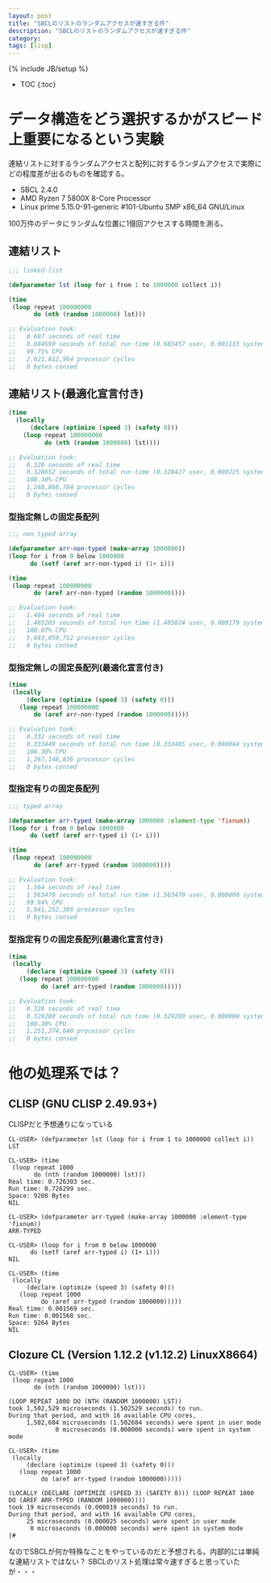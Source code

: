 ```yaml
---
layout: post
title: "SBCLのリストのランダムアクセスが速すぎる件"
description: "SBCLのリストのランダムアクセスが速すぎる件"
category: 
tags: [lisp]
---
```

{% include JB/setup %}

* TOC
{:toc}

# データ構造をどう選択するかがスピード上重要になるという実験

連結リストに対するランダムアクセスと配列に対するランダムアクセスで実際にどの程度差が出るのものを確認する。

- SBCL 2.4.0
- AMD Ryzen 7 5800X 8-Core Processor
- Linux prime 5.15.0-91-generic #101-Ubuntu SMP x86_64 GNU/Linux

100万件のデータにランダムな位置に1億回アクセスする時間を測る。

## 連結リスト

```lisp
;;; linked-list

(defparameter lst (loop for i from 1 to 1000000 collect i))

(time
 (loop repeat 100000000
       do (nth (random 1000000) lst)))

;; Evaluation took:
;;   0.687 seconds of real time
;;   0.684590 seconds of total run time (0.683457 user, 0.001133 system)
;;   99.71% CPU
;;   2,621,812,964 processor cycles
;;   0 bytes consed
```

## 連結リスト(最適化宣言付き)

```lisp
(time
  (locally
      (declare (optimize (speed 3) (safety 0)))
    (loop repeat 100000000
          do (nth (random 1000000) lst))))

;; Evaluation took:
;;   0.328 seconds of real time
;;   0.328652 seconds of total run time (0.328427 user, 0.000225 system)
;;   100.30% CPU
;;   1,248,868,784 processor cycles
;;   0 bytes consed
```

### 型指定無しの固定長配列

```lisp
;;; non typed array

(defparameter arr-non-typed (make-array 1000000))
(loop for i from 0 below 1000000
      do (setf (aref arr-non-typed i) (1+ i)))

(time
 (loop repeat 100000000
       do (aref arr-non-typed (random 1000000))))

;; Evaluation took:
;;   1.484 seconds of real time
;;   1.485203 seconds of total run time (1.485024 user, 0.000179 system)
;;   100.07% CPU
;;   5,643,859,712 processor cycles
;;   0 bytes consed
```

### 型指定無しの固定長配列(最適化宣言付き)

```lisp
(time
 (locally
     (declare (optimize (speed 3) (safety 0)))
   (loop repeat 100000000
       do (aref arr-non-typed (random 1000000)))))

;; Evaluation took:
;;   0.332 seconds of real time
;;   0.333449 seconds of total run time (0.333405 user, 0.000044 system)
;;   100.30% CPU
;;   1,267,148,836 processor cycles
;;   0 bytes consed
```

### 型指定有りの固定長配列

```lisp
;;; typed array

(defparameter arr-typed (make-array 1000000 :element-type 'fixnum))
(loop for i from 0 below 1000000
      do (setf (aref arr-typed i) (1+ i)))

(time
 (loop repeat 100000000
       do (aref arr-typed (random 1000000))))

;; Evaluation took:
;;   1.564 seconds of real time
;;   1.563470 seconds of total run time (1.563470 user, 0.000000 system)
;;   99.94% CPU
;;   5,941,252,386 processor cycles
;;   0 bytes consed
```

### 型指定有りの固定長配列(最適化宣言付き)

```lisp
(time
 (locally
     (declare (optimize (speed 3) (safety 0)))
   (loop repeat 100000000
         do (aref arr-typed (random 1000000)))))

;; Evaluation took:
;;   0.328 seconds of real time
;;   0.329280 seconds of total run time (0.329280 user, 0.000000 system)
;;   100.30% CPU
;;   1,251,274,640 processor cycles
;;   0 bytes consed
```

# 他の処理系では？

## CLISP (GNU CLISP 2.49.93+)
CLISPだと予想通りになっている

```
CL-USER> (defparameter lst (loop for i from 1 to 1000000 collect i))
LST

CL-USER> (time
 (loop repeat 1000
       do (nth (random 1000000) lst)))
Real time: 0.726303 sec.
Run time: 0.726299 sec.
Space: 9208 Bytes
NIL

CL-USER> (defparameter arr-typed (make-array 1000000 :element-type 'fixnum))
ARR-TYPED

CL-USER> (loop for i from 0 below 1000000
      do (setf (aref arr-typed i) (1+ i)))
NIL

CL-USER> (time
 (locally
     (declare (optimize (speed 3) (safety 0)))
   (loop repeat 1000
         do (aref arr-typed (random 1000000)))))
Real time: 0.001569 sec.
Run time: 0.001568 sec.
Space: 9264 Bytes
NIL
```

## Clozure CL (Version 1.12.2 (v1.12.2) LinuxX8664)

```
CL-USER> (time
 (loop repeat 1000
       do (nth (random 1000000) lst)))

(LOOP REPEAT 1000 DO (NTH (RANDOM 1000000) LST))
took 1,502,529 microseconds (1.502529 seconds) to run.
During that period, and with 16 available CPU cores,
     1,502,684 microseconds (1.502684 seconds) were spent in user mode
             0 microseconds (0.000000 seconds) were spent in system mode

CL-USER> (time
 (locally
     (declare (optimize (speed 3) (safety 0)))
   (loop repeat 1000
         do (aref arr-typed (random 1000000)))))

(LOCALLY (DECLARE (OPTIMIZE (SPEED 3) (SAFETY 0))) (LOOP REPEAT 1000 DO (AREF ARR-TYPED (RANDOM 1000000))))
took 19 microseconds (0.000019 seconds) to run.
During that period, and with 16 available CPU cores,
     25 microseconds (0.000025 seconds) were spent in user mode
      0 microseconds (0.000000 seconds) were spent in system mode
|#
```

なのでSBCLが何か特殊なことをやっているのだと予想される。内部的には単純な連結リストではない？
SBCLのリスト処理は常々速すぎると思っていたが・・・
